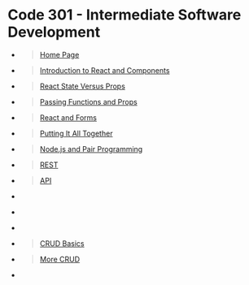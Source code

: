 # Code 301 - Intermediate Software Development

- > [Home Page](README.md)

- > [Introduction to React and Components](class-01)

- > [React State Versus Props](class-02)

- > [Passing Functions and Props](class-03)

- > [React and Forms](class-04)

- > [Putting It All Together](class-05)

- > [Node.js and Pair Programming](class-06)

- > [REST](class-07)

- > [API](class-08)

- > [](class-09)

- > [](class-10)

- > [](class-11)

- > [CRUD Basics](class-12)

- > [More CRUD](class-13)

- > [](class-14)
